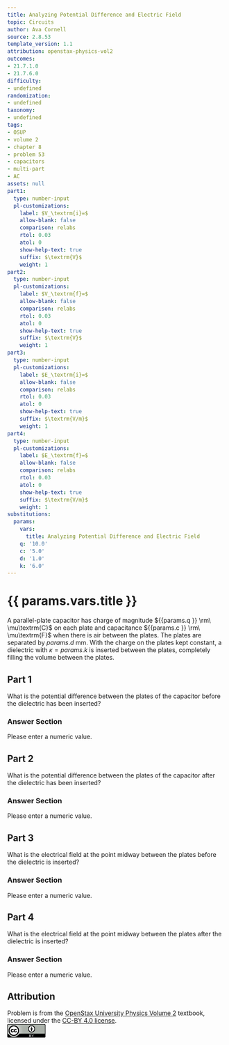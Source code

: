 ```yaml
---
title: Analyzing Potential Difference and Electric Field
topic: Circuits
author: Ava Cornell
source: 2.8.53
template_version: 1.1
attribution: openstax-physics-vol2
outcomes:
- 21.7.1.0
- 21.7.6.0
difficulty:
- undefined
randomization:
- undefined
taxonomy:
- undefined
tags:
- OSUP
- volume 2
- chapter 8
- problem 53
- capacitors
- multi-part
- AC
assets: null
part1:
  type: number-input
  pl-customizations:
    label: $V_\textrm{i}=$
    allow-blank: false
    comparison: relabs
    rtol: 0.03
    atol: 0
    show-help-text: true
    suffix: $\textrm{V}$
    weight: 1
part2:
  type: number-input
  pl-customizations:
    label: $V_\textrm{f}=$
    allow-blank: false
    comparison: relabs
    rtol: 0.03
    atol: 0
    show-help-text: true
    suffix: $\textrm{V}$
    weight: 1
part3:
  type: number-input
  pl-customizations:
    label: $E_\textrm{i}=$
    allow-blank: false
    comparison: relabs
    rtol: 0.03
    atol: 0
    show-help-text: true
    suffix: $\textrm{V/m}$
    weight: 1
part4:
  type: number-input
  pl-customizations:
    label: $E_\textrm{f}=$
    allow-blank: false
    comparison: relabs
    rtol: 0.03
    atol: 0
    show-help-text: true
    suffix: $\textrm{V/m}$
    weight: 1
substitutions:
  params:
    vars:
      title: Analyzing Potential Difference and Electric Field
    q: '10.0'
    c: '5.0'
    d: '1.0'
    k: '6.0'
---
```

# {{ params.vars.title }}
A parallel-plate capacitor has charge of magnitude ${{params.q }} \rm\ \mu\textrm{C}$ on each plate and capacitance ${{params.c }} \rm\ \mu\textrm{F}$  when there is air between the plates.
The plates are separated by ${{params.d }} \textrm{ mm}$.
With the charge on the plates kept constant, a dielectric with $\kappa = {{params.k }}$ is inserted between the plates, completely filling the volume between the plates.

## Part 1

What is the potential difference between the plates of the capacitor before the dielectric has been inserted?

### Answer Section

Please enter a numeric value.

## Part 2

What is the potential difference between the plates of the capacitor after the dielectric has been inserted?

### Answer Section

Please enter a numeric value.

## Part 3

What is the electrical field at the point midway between the plates before the dielectric is inserted?

### Answer Section

Please enter a numeric value.

## Part 4

What is the electrical field at the point midway between the plates after the dielectric is inserted?

### Answer Section

Please enter a numeric value.

## Attribution

Problem is from the [OpenStax University Physics Volume 2](https://openstax.org/details/books/university-physics-volume-2) textbook, licensed under the [CC-BY 4.0 license](https://creativecommons.org/licenses/by/4.0/).<br>![Image representing the Creative Commons 4.0 BY license.](https://raw.githubusercontent.com/firasm/bits/master/by.png)